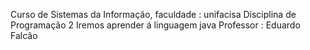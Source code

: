 Curso de Sistemas da Informação, faculdade : unifacisa
Disciplina de Programação 2 
Iremos aprender á linguagem java
Professor : Eduardo Falcão 
